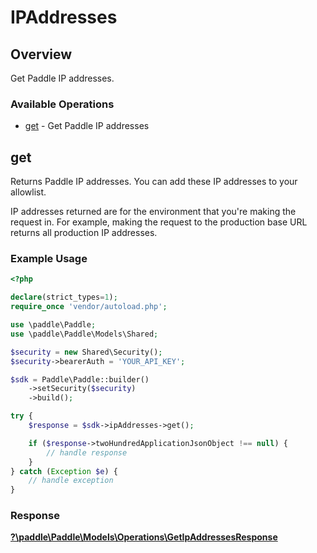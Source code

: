 # IPAddresses


## Overview

Get Paddle IP addresses.

### Available Operations

* [get](#get) - Get Paddle IP addresses

## get

Returns Paddle IP addresses. You can add these IP addresses to your allowlist.

IP addresses returned are for the environment that you're making the request in. For example, making the request to the production base URL returns all production IP addresses.

### Example Usage

```php
<?php

declare(strict_types=1);
require_once 'vendor/autoload.php';

use \paddle\Paddle;
use \paddle\Paddle\Models\Shared;

$security = new Shared\Security();
$security->bearerAuth = 'YOUR_API_KEY';

$sdk = Paddle\Paddle::builder()
    ->setSecurity($security)
    ->build();

try {
    $response = $sdk->ipAddresses->get();

    if ($response->twoHundredApplicationJsonObject !== null) {
        // handle response
    }
} catch (Exception $e) {
    // handle exception
}
```


### Response

**[?\paddle\Paddle\Models\Operations\GetIpAddressesResponse](../../models/operations/GetIpAddressesResponse.md)**

